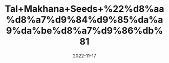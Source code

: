 ---
title: 'Tal+Makhana+Seeds+%22%d8%aa%d8%a7%d9%84%d9%85%da%a9%da%be%d8%a7%d9%86%db%81'
date: '2022-11-17' 
metatag: '' 
inventory: '0' 
draft: false 
# meta description 
shortDescripton: 'Asteracantha+longifolia%22+Rich+in+nutrients.+Makhana+is+an+excellent+source+of+several+important+nutrients+and+makes+a+great+addition+to+a+healthy%2c+well-rounded+diet.This+magical+herb+is+extremely+useful+against+general+weakness+and+debility.+It+reduces+anxiety+and+stressful+conditions+'
description: 'Seed+%d8%aa%d8%ae%d9%85++%d8%a8%db%8c%d8%ac'
longdescription: ''
tags: ''
brand: ''
subCategory: ''
sellCount: '0'
featured: True
# product Price
price: '20.0'
# Product Short Description
shortDescription: 'Asteracantha+longifolia%22+Rich+in+nutrients.+Makhana+is+an+excellent+source+of+several+important+nutrients+and+makes+a+great+addition+to+a+healthy%2c+well-rounded+diet.This+magical+herb+is+extremely+useful+against+general+weakness+and+debility.+It+reduces+anxiety+and+stressful+conditions+'
productID: '72F9BE77-972C-ED11-9968-005056B3A416'
type: 'products'
category: 'Seed+%d8%aa%d8%ae%d9%85++%d8%a8%db%8c%d8%ac' 
thumnailproduct: 'https://eraconnect.blob.core.windows.net/product-images/aminsaddiquidawakhana/72F9BE77-972C-ED11-9968-005056B3A416.webp' 
images:
  - image: 'https://eraconnect.blob.core.windows.net/product-images/aminsaddiquidawakhana/72F9BE77-972C-ED11-9968-005056B3A416.webp'  
Variants:
---